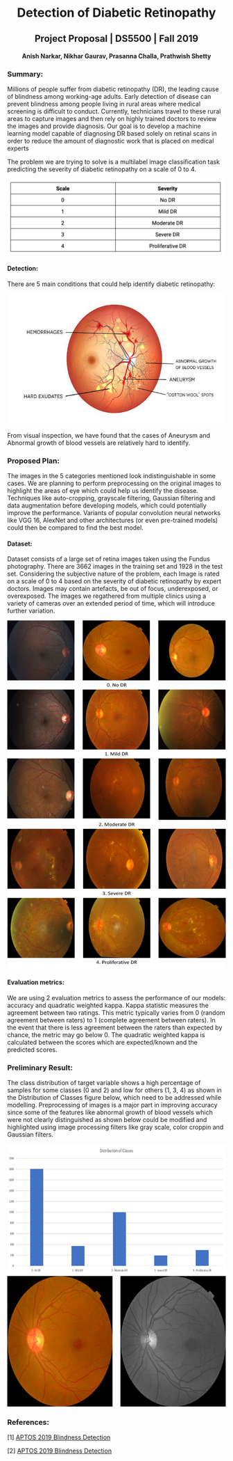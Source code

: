 <h1><center>Detection of Diabetic Retinopathy</center></h1>

<h2><center>Project Proposal | DS5500 | Fall 2019</center></h2>

<h4><center>Anish Narkar, Nikhar Gaurav, Prasanna Challa, Prathwish Shetty</center></h4>


### Summary:

Millions of people suffer from diabetic retinopathy (DR), the leading cause of blindness among working-age adults. Early detection of disease can prevent blindness among people living in rural areas where medical screening is difficult to conduct. Currently, technicians travel to these rural areas to capture images and then rely on highly trained doctors to review the images and provide diagnosis. Our goal is to develop a machine learning model capable of diagnosing DR based solely on retinal scans in order to reduce the amount of diagnostic work that is placed on medical experts

The problem we are trying to solve is a multilabel image classification task predicting the severity of diabetic retinopathy on a scale of 0 to 4.

![Figure 1](images/table.png)


#### Detection:

There are 5 main conditions that could help identify diabetic retinopathy:

<center><img src="images/eye.png" width="600" height="300"></center>

From visual inspection, we have found that the cases of Aneurysm and Abnormal growth of blood vessels are relatively hard to identify.


### Proposed Plan:

The images in the 5 categories mentioned look indistinguishable in some cases. We are planning to perform preprocessing on the original images to highlight the areas of eye which could help us identify the disease. Techniques like auto-cropping, grayscale filtering, Gaussian filtering and data augmentation before developing models, which could potentially improve the performance. Variants of popular convolution neural networks like VGG 16, AlexNet and other architectures (or even pre-trained models) could then be compared to find the best model.

#### Dataset:

Dataset consists of a large set of retina images taken using the Fundus photography. There are 3662 images in the training set and 1928 in the test set. Considering the subjective nature of the problem, each Image is rated on a scale of 0 to 4 based on the severity of diabetic retinopathy by expert doctors. Images may contain artefacts, be out of focus, underexposed, or overexposed. The images we regathered from multiple clinics using a variety of cameras over an extended period of time, which will introduce further variation.


<center><img src="images/many_eyes.png" width="600" height="800"></center>

#### Evaluation metrics:

We are using 2 evaluation metrics to assess the performance of our models: accuracy and quadratic weighted kappa. Kappa statistic measures the agreement between two ratings. This metric typically varies from 0 (random agreement between raters) to 1 (complete agreement between raters). In the event that there is less agreement between the raters than expected by chance, the metric may go below 0. The quadratic weighted kappa is calculated between the scores which are expected/known and the predicted scores. 

### Preliminary Result:

The class distribution of target variable shows a high percentage of samples for some classes (0 and 2) and low for others (1, 3, 4) as shown in the Distribution of Classes figure below, which need to be addressed while modelling. Preprocessing of images is a major part in improving accuracy since some of the features like abnormal growth of blood vessels which were not clearly distinguished as shown below could be modified and highlighted using image processing filters like gray scale, color croppin and Gaussian filters.

<center><img src="images/chart.png" width="600" height="300"></center>
<center><img src="images/two_eyes.png" width="600" height="300"></center>


### References:

[1] [APTOS 2019 Blindness Detection](https://www.kaggle.com/c/aptos2019-blindness-detection/overview/description)

[2] [APTOS 2019 Blindness Detection](https://www.kaggle.com/c/aptos2019-blindness-detection/overview/description)
